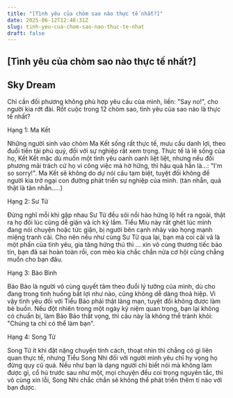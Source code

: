 ```yaml
---
title: "[Tình yêu của chòm sao nào thực tế nhất?]"
date: 2025-06-12T12:48:31Z
slug: tinh-yeu-cua-chom-sao-nao-thuc-te-nhat
draft: false
---
```


## [Tình yêu của chòm sao nào thực tế nhất?]

## Sky Dream

Chỉ cần đối phương không phù hợp yêu cầu của mình, liền: "Say no!", cho người kia rớt đài. Rốt cuộc trong 12 chòm sao, tình yêu của sao nào là thực tế nhất?
 
Hạng 1: Ma Kết

Những người sinh vào chòm Ma Kết sống rất thực tế, mưu cầu danh lợi, theo đuổi tiền tài phú quý, đối với sự nghiệp rất xem trọng. Thực tế là lẽ sống của họ, Kết Kết mặc dù muốn một tình yêu oanh oanh liệt liệt, nhưng nếu đối phương mãi trách cứ họ vì công việc mà hờ hững, thì hậu quả hẳn là...: "I'm so sorry!". 
Ma Kết sẽ không do dự nói câu tạm biệt, tuyệt đối không để người kia trở ngại con đường phát triển sự nghiệp của mình. (tàn nhẫn, quả thật là tàn nhẫn.....)

Hạng 2: Sư Tử

Đừng nghĩ mỗi khi gặp nhau Sư Tử đều sôi nổi hào hứng lộ hết ra ngoài, thật ra họ đôi lúc cũng dễ giận và ích kỷ lắm.
Tiểu Miu này rất ghét lúc mình đang nói chuyện hoặc tức giận, bị người bên cạnh nhảy vào họng mạnh miệng tranh cãi. Cho nên nếu như cùng Sư Tử qua lại, bạn mà coi cãi vã là một phần của tình yêu, gia tăng hứng thú thì ... xin vô cùng thương tiếc báo tin, bạn đã sai hoàn toàn rồi, con mèo kia chắc chắn nửa cơ hội cũng chẳng muốn cho bạn đâu. 

Hạng 3: Bảo Bình

Bảo Bảo là người vô cùng quyết tâm theo đuổi lý tưởng của mình, dù cho đang trong tình huống bất lợi như nào, cũng không dễ dàng thoả hiệp. Vì vậy tình yêu đối với Tiểu Bảo phải thật lãng mạn, tuyệt đối không được làm bé buồn. Nếu đột nhiên trong một ngày kỷ niệm quan trọng, bạn lại không có chuẩn bị, làm Bảo Bảo thất vọng, thì câu này là không thể tránh khỏi: "Chúng ta chỉ có thể làm bạn". 

Hạng 4: Song Tử

Song Tử ít khi đặt nặng chuyện tính cách, thoạt nhìn thì chẳng có gì liên quan thực tế, nhưng Tiểu Song Nhi đối với người mình yêu chỉ hy vọng họ đừng quy cũ quá.
Nếu như bạn là dạng người chỉ biết nói mà không làm được gì, cổ hủ trước sau như một, mọi chuyện đều coi trọng nguyên tắc, thì vô cùng xin lỗi, Song Nhi chắc chắn sẽ không thể phát triển thêm tí nào với bạn được.